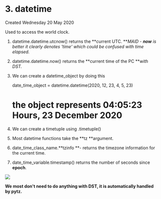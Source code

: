 # 3. datetime
Created Wednesday 20 May 2020

Used to access the world clock.

1. datetime.datetime.utcnow() returns the **current UTC. ***MAID - ***now*** is better it clearly denotes 'time' which could be confused with time elapsed.*
2. datetime.datetime.now() returns the **current time of the PC ***with DST.*
3. We can create a datetime_object by doing this 

	date_time_object = datetime.datetime(2020, 12, 23, 4, 5, 23)
	# the object represents 04:05:23 Hours, 23 December 2020


4. We can create a timetuple using .timetuple()
5. Most datetime functions take the **tz **argument. 
6. date_time_class_name.**tzinfo **- returns the timezone information for the current time.
7. date_time_variable.timestamp() returns the number of seconds since **epoch**.

![](pasted_image004%203.png)

**We most don't need to do anything with DST, it is automatically handled by pytz.**


